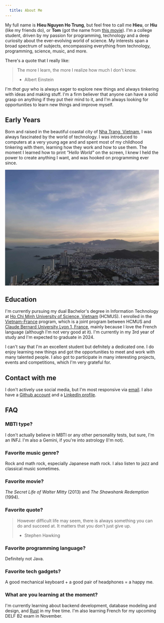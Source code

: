 ```yaml
---
  title: About Me
---
```


My full name is **Hieu Nguyen Ho Trung**, but feel free to call me **Hieu**, or **Hiu** (like my friends do), or **Tom** (got the name from [this movie](https://en.wikipedia.org/wiki/500_Days_of_Summer)). I'm a college student, driven by my passion for programming, technology and a deep curiosity about the ever-evolving world of science. My interests span a broad spectrum of subjects, encompassing everything from technology, programming, science, music, and more.

There's a quote that I really like:

> The more I learn, the more I realize how much I don't know.
>
> - Albert Einstein

I'm *that guy* who is always eager to explore new things and always tinkering with ideas and making stuff. I'm a firm believer that anyone can have a solid grasp on anything if they put their mind to it, and I'm always looking for opportunities to learn new things and improve myself.

## Early Years

Born and raised in the beautiful coastal city of [Nha Trang, Vietnam](https://en.wikipedia.org/wiki/Nha_Trang), I was always fascinated by the world of technology. I was introduced to computers at a very young age and and spent most of my childhood tinkering with them, learning how they work and how to use them. The moment I learned how to print *"Hello World"* on the screen, I knew I held the power to create anything I want, and was hooked on programming ever since.

![Nha Trang](../../assets/nhatrang.jpg)

## Education

I'm currently pursuing my dual Bachelor's degree in Information Technology at [Ho Chi Minh University of Science, Vietnam](https://hcmus.edu.vn/) (HCMUS). I enrolled in the [Vietnam-France](https://www.ctda.hcmus.edu.vn/vi/educational-program/chuong-trinh-viet-phap/) program, which is a joint program between HCMUS and [Claude Bernard University Lyon 1, France](https://www.univ-lyon1.fr/), mainly because I love the French language (although I'm not very good at it). I'm currently in my 3rd year of study and I'm expected to graduate in 2024.

<!-- ![HCMUS](../../assets/hcmus.jpg) -->

I can't say that I'm an excellent student but defnitely a dedicated one. I do enjoy learning new things and got the opportunities to meet and work with many talented people. I also got to participate in many interesting projects, events and competitions, which I'm very grateful for.

## Contact with me

I don't actively use social media, but I'm most responsive via [email](mailto:nguyenhotrunghieu0106@gmail.com). I also have a [Github account](https://github.com/nhthieu) and a [LinkedIn profile](https://www.linkedin.com/in/nhthieu16/).

## FAQ

### MBTI type?

I don't actually believe in MBTI or any other personality tests, but sure, I'm an INFJ. I'm also a Gemini, if you're into astrology (I'm not).

### Favorite music genre?

Rock and math rock, especially Japanese math rock. I also listen to jazz and classical music sometimes.

### Favorite movie?

*The Secret Life of Walter Mitty* (2013) and *The Shawshank Redemption* (1994).

### Favorite quote?

> However difficult life may seem, there is always something you can do and succeed at. It matters that you don't just give up.
>
> - Stephen Hawking

### Favorite programming language?

Definitely not Java.

### Favorite tech gadgets?

A good mechanical keyboard + a good pair of headphones = a happy me.

### What are you learning at the moment?

I'm currently learning about backend development, database modeling and design, and [Rust](https://www.rust-lang.org/) in my free time. I'm also learning French for my upcoming DELF B2 exam in November.
